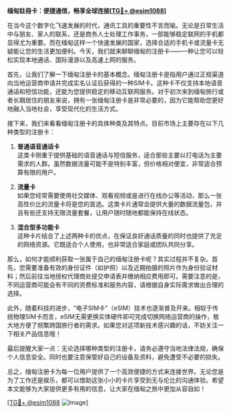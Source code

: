 **缅甸註冊卡：便捷通信，畅享全球连接[[TG💪+ @esim1088](https://t.me/s/esim1088)]**

在当今这个数字化飞速发展的时代，通讯工具的重要性不言而喻。无论是日常生活中与朋友、家人的联系，还是商务人士处理工作事务，一部能够稳定联网的手机都显得尤为重要。而在缅甸这样一个快速发展的国家，选择合适的手机卡或流量卡无疑能让您的生活更加便利。今天，我们就来聊聊缅甸的注册卡——一种让您可以轻松实现本地通话、国际漫游以及高速上网的服务。

首先，让我们了解一下缅甸注册卡的基本概念。缅甸注册卡是指用户通过正规渠道向当地运营商申请并完成实名认证后获得的一种SIM卡。这种卡不仅支持本地语音通话和短信功能，还能为您提供稳定的移动互联网服务。对于初次来到缅甸旅行或者长期居住的朋友来说，拥有一张缅甸注册卡是非常必要的，因为它能帮助您更好地融入当地社会，享受现代化的生活方式。

接下来，我们来看看缅甸注册卡的具体种类及其特点。目前市场上主要存在以下几种类型的注册卡：

1. **普通语音通话卡**  
   这类卡侧重于提供基础的语音通话与短信服务，适合那些主要以打电话为主要需求的人群。虽然数据流量可能不是特别丰富，但价格相对便宜，非常适合预算有限的用户。

2. **流量卡**  
   如果您经常需要使用社交媒体、观看视频或是进行在线办公等活动，那么一张高性价比的流量卡将是您的首选。这类卡片通常会提供大量的数据流量包，并且有些还支持无限流量套餐，让用户随时随地都能保持在线状态。

3. **混合型多功能卡**  
   这种卡片结合了上述两种卡的优点，在保证良好通话质量的同时也提供了充足的网络资源。它既适合个人使用，也非常适合家庭或团队共同分享。

那么，如何才能顺利获取一张属于自己的缅甸注册卡呢？其实过程并不复杂。首先，您需要准备有效的身份证件（如护照）以及近期拍摄的照片作为身份验证材料；然后前往当地授权代理商处提交申请表并缴纳相应费用即可。需要注意的是，不同运营商可能会有不同的资费标准和服务内容，请根据自身实际需求做出合理的选择。

此外，随着科技的进步，“电子SIM卡”（eSIM）技术也逐渐普及开来。相较于传统物理SIM卡而言，eSIM无需更换实体硬件即可完成切换网络运营商的操作，极大地方便了频繁跨国旅行者的需求。如果您对这项新技术感兴趣的话，不妨关注一下相关产品信息哦！

最后提醒大家一点：无论选择哪种类型的注册卡，请务必遵守当地法律法规，确保个人信息安全。同时也要注意保管好自己的设备及资料，避免遭受不必要的损失。

总之，缅甸注册卡为每一位用户提供了一个高效便捷的方式来连接世界。无论您是为了工作还是娱乐，都可以借助这张小小的卡片享受到无与伦比的沟通体验。希望本文能够为大家提供更多有用的信息，让大家在缅甸之旅中更加从容自如！  

[[TG💪+ @esim1088](https://t.me/s/esim1088) ![Image](https://i.postimg.cc/4NQfJmqS/Snipaste-2025-05-13-00-14-12.png)]